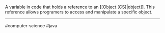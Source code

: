 A variable in code that holds a reference to an [[Object (CS)|object]]. This reference allows programers to access and manipulate a specific object. 

---
#computer-science #java